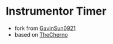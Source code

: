 # Instrumentor Timer

- fork from [GavinSun0921](https://github.com/GavinSun0921/InstrumentorTimer)
- based on [TheCherno](https://github.com/TheCherno)